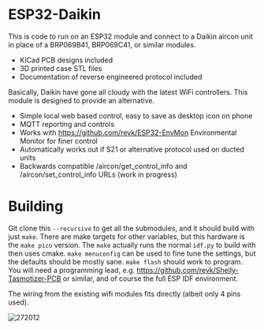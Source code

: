 # ESP32-Daikin

This is code to run on an ESP32 module and connect to a Daikin aircon unit in place of a BRP069B41, BRP069C41, or similar modules.

* KiCad PCB designs included
* 3D printed case STL files
* Documentation of reverse engineered protocol included

Basically, Daikin have gone all cloudy with the latest WiFi controllers. This module is designed to provide an alternative.

* Simple local web based control, easy to save as desktop icon on phone
* MQTT reporting and controls
* Works with https://github.com/revk/ESP32-EnvMon Environmental Monitor for finer control
* Automatically works out if S21 or alternative protocol used on ducted units
* Backwards compatible /aircon/get_control_info and /aircon/set_control_info URLs (work in progress)

# Building

Git clone this `--recursive` to get all the submodules, and it should build with just `make`. There are make targets for other variables, but this hardware is the `make pico` version. The `make` actually runs the normal `idf.py` to build with then uses cmake. `make menuconfig` can be used to fine tune the settings, but the defaults should be mostly sane. `make flash` should work to program. You will need a programming lead, e.g. https://github.com/revk/Shelly-Tasmotizer-PCB or similar, and of course the full ESP IDF environment.

The wiring from the existing wifi modules fits directly (albeit only 4 pins used).

![272012](https://user-images.githubusercontent.com/996983/169694456-bd870348-f9bf-4c31-a2e3-00da13320ffc.jpg)
